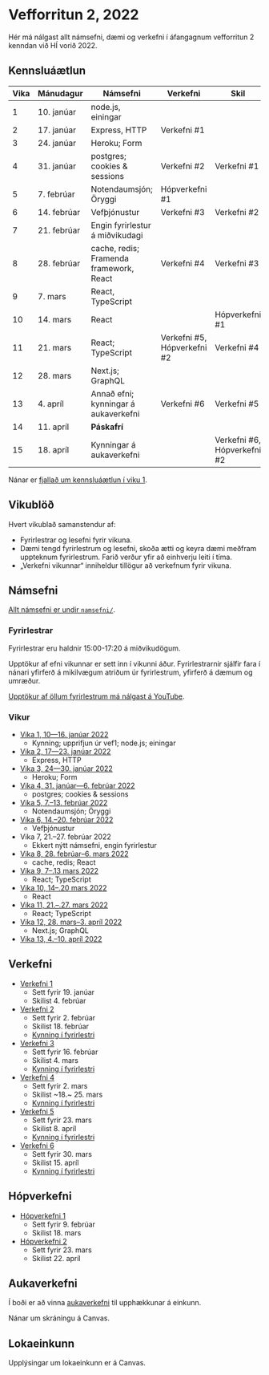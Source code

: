 # Vefforritun 2, 2022

Hér má nálgast allt námsefni, dæmi og verkefni í áfangagnum vefforritun 2 kenndan við HÍ vorið 2022.

## Kennsluáætlun

| Vika | Mánudagur   | Námsefni                                | Verkefni                    | Skil                        |
|------|-------------|-----------------------------------------|-----------------------------|-----------------------------|
| 1    | 10. janúar  | node.js, einingar                       |                             |                             |
| 2    | 17. janúar  | Express, HTTP                           | Verkefni #1                 |                             |
| 3    | 24. janúar  | Heroku; Form                            |                             |                             |
| 4    | 31. janúar  | postgres; cookies & sessions            | Verkefni #2                 | Verkefni #1                 |
| 5    | 7. febrúar  | Notendaumsjón; Öryggi                   | Hópverkefni #1              |                             |
| 6    | 14. febrúar | Vefþjónustur                            | Verkefni #3                 | Verkefni #2                 |
| 7    | 21. febrúar | Engin fyrirlestur á miðvikudagi         |                             |                             |
| 8    | 28. febrúar | cache, redis; Framenda framework, React | Verkefni #4                 | Verkefni #3                 |
| 9    | 7. mars     | React, TypeScript                       |                             |                             |
| 10   | 14. mars    | React                                   |                             | Hópverkefni #1              |
| 11   | 21. mars    | React; TypeScript                       | Verkefni #5, Hópverkefni #2 | Verkefni #4                 |
| 12   | 28. mars    | Next.js; GraphQL                        |                             |                             |
| 13   | 4. apríl    | Annað efni; kynningar á aukaverkefni    | Verkefni #6                 | Verkefni #5                 |
| 14   | 11. apríl   | **Páskafrí**                            |                             |                             |
| 15   | 18. apríl   | Kynningar á aukaverkefni                |                             | Verkefni #6, Hópverkefni #2 |

Nánar er [fjallað um kennsluáætlun í viku 1](vikur/vika-01.md).

## Vikublöð

Hvert vikublað samanstendur af:

* Fyrirlestrar og lesefni fyrir vikuna.
* Dæmi tengd fyrirlestrum og lesefni, skoða ætti og keyra dæmi meðfram uppteknum fyrirlestrum. Farið verður yfir að einhverju leiti í tíma.
* „Verkefni vikunnar“ inniheldur tillögur að verkefnum fyrir vikuna.

## Námsefni

[Allt námsefni er undir `namsefni/`](/namsefni).

### Fyrirlestrar

Fyrirlestrar eru haldnir 15:00-17:20 á miðvikudögum.

Upptökur af efni vikunnar er sett inn í vikunni áður. Fyrirlestrarnir sjálfir fara í nánari yfirferð á mikilvægum atriðum úr fyrirlestrum, yfirferð á dæmum og umræður.

[Upptökur af öllum fyrirlestrum má nálgast á YouTube](https://www.youtube.com/playlist?list=PLRj-ccg8iozwBXaSNawCRcSNO7hZDb7Di).

### Vikur

* [Vika 1, 10—16. janúar 2022](vikur/vika-01.md)
  * Kynning; upprifjun úr vef1; node.js; einingar
* [Vika 2, 17—23. janúar 2022](vikur/vika-02.md)
  * Express, HTTP
* [Vika 3, 24—30. janúar 2022](vikur/vika-03.md)
  * Heroku; Form
* [Vika 4, 31. janúar—6. febrúar 2022](vikur/vika-04.md)
  * postgres; cookies & sessions
* [Vika 5, 7.–13. febrúar 2022](vikur/vika-05.md)
  * Notendaumsjón; Öryggi
* [Vika 6, 14.–20. febrúar 2022](vikur/vika-06.md)
  * Vefþjónustur
* Vika 7, 21.–27. febrúar 2022
  * Ekkert nýtt námsefni, engin fyrirlestur
* [Vika 8, 28. febrúar–6. mars 2022](vikur/vika-08.md)
  * cache, redis; React
* [Vika 9, 7–.13 mars 2022](vikur/vika-09.md)
  * React; TypeScript
* [Vika 10, 14–.20 mars 2022](vikur/vika-10.md)
  * React
* [Vika 11, 21.–.27. mars 2022](vikur/vika-11.md)
  * React; TypeScript
* [Vika 12, 28. mars–3. apríl 2022](vikur/vika-12.md)
  * Next.js; GraphQL
* [Vika 13, 4.–10. apríl 2022](vikur/vika-13.md)

## Verkefni

* [Verkefni 1](https://github.com/vefforritun/vef2-2022-v1)
  * Sett fyrir 19. janúar
  * Skilist 4. febrúar
* [Verkefni 2](https://github.com/vefforritun/vef2-2022-v2)
  * Sett fyrir 2. febrúar
  * Skilist 18. febrúar
  * [Kynning í fyrirlestri](https://youtu.be/pLwY4LiR6gc)
* [Verkefni 3](https://github.com/vefforritun/vef2-2022-v3)
  * Sett fyrir 16. febrúar
  * Skilist 4. mars
  * [Kynning í fyrirlestri](https://youtu.be/W0k01_KRE4I)
* [Verkefni 4](https://github.com/vefforritun/vef2-2022-v4)
  * Sett fyrir 2. mars
  * Skilist ~18.~ 25. mars
  * [Kynning í fyrirlestri](https://youtu.be/Sc0vW-5zylM)
* [Verkefni 5](https://github.com/vefforritun/vef2-2022-v5)
  * Sett fyrir 23. mars
  * Skilist 8. apríl
  * [Kynning í fyrirlestri](https://youtu.be/)
* [Verkefni 6](https://github.com/vefforritun/vef2-2022-v6)
  * Sett fyrir 30. mars
  * Skilist 15. apríl
  * [Kynning í fyrirlestri](https://youtu.be/)

## Hópverkefni

* [Hópverkefni 1](https://github.com/vefforritun/vef2-2022-h1)
  * Sett fyrir 9. febrúar
  * Skilist 18. mars
* [Hópverkefni 2](https://github.com/vefforritun/vef2-2022-h2)
  * Sett fyrir 23. mars
  * Skilist 22. apríl

## Aukaverkefni

Í boði er að vinna [aukaverkefni](./aukaverkefni.md) til upphækkunar á einkunn.

Nánar um skráningu á Canvas.

## Lokaeinkunn

Upplýsingar um lokaeinkunn er á Canvas.
